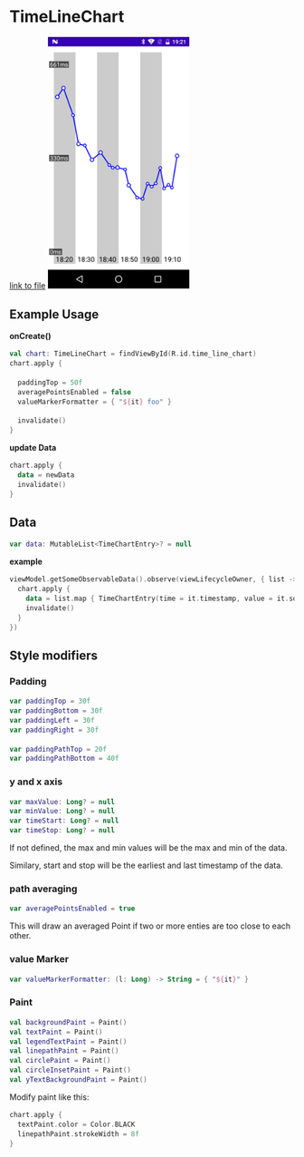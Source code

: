 # TimeLineChart

[link to file](https://github.com/99cardz/TimeLineChart/blob/a61a7c3ca8a554e78ddf3140673cbcb63c6805de/src/main/java/de/schulzejonathan/timelinechart/TimeLineChart.kt)
<img src="./images/preview1.png" alt="preview image" width="250"/>

## Example Usage

**onCreate()**
```kotlin
val chart: TimeLineChart = findViewById(R.id.time_line_chart)
chart.apply {

  paddingTop = 50f
  averagePointsEnabled = false
  valueMarkerFormatter = { "${it} foo" }

  invalidate()
}
```
**update Data**
```kotlin
chart.apply {
  data = newData
  invalidate()
}
```

## Data
```kotlin
var data: MutableList<TimeChartEntry>? = null
```
**example**
```kotlin
viewModel.getSomeObservableData().observe(viewLifecycleOwner, { list ->
  chart.apply {
    data = list.map { TimeChartEntry(time = it.timestamp, value = it.someValue) }
    invalidate()
  }
})
```

## Style modifiers

### Padding
```kotlin
var paddingTop = 30f
var paddingBottom = 30f
var paddingLeft = 30f
var paddingRight = 30f

var paddingPathTop = 20f
var paddingPathBottom = 40f
```
### y and x axis
```kotlin
var maxValue: Long? = null
var minValue: Long? = null
var timeStart: Long? = null
var timeStop: Long? = null
```
If not defined, the max and min values will be the max and min of the data.

Similary, start and stop will be the earliest and last timestamp of the data.

### path averaging
```kotlin
var averagePointsEnabled = true
```
This will draw an averaged Point if two or more enties are too close to each other.
### value Marker
```kotlin
var valueMarkerFormatter: (l: Long) -> String = { "${it}" }
```

### Paint
```kotlin
val backgroundPaint = Paint()
val textPaint = Paint()
val legendTextPaint = Paint()
val linepathPaint = Paint()
val circlePaint = Paint()
val circleInsetPaint = Paint()
val yTextBackgroundPaint = Paint()
```
Modify paint like this:
```kotlin
chart.apply {
  textPaint.color = Color.BLACK
  linepathPaint.strokeWidth = 8f
}
```
